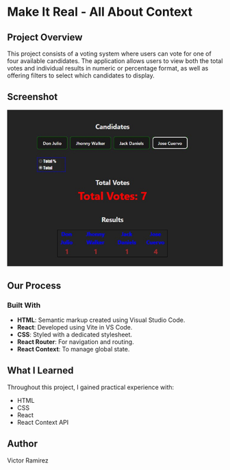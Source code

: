 # Make It Real - All About Context

## Project Overview

This project consists of a voting system where users can vote for one of four available candidates. The application allows users to view both the total votes and individual results in numeric or percentage format, as well as offering filters to select which candidates to display.

## Screenshot

![Screenshot](./src/assets/print-screen.png)

## Our Process

### Built With

- **HTML**: Semantic markup created using Visual Studio Code.
- **React**: Developed using Vite in VS Code.
- **CSS**: Styled with a dedicated stylesheet.
- **React Router**: For navigation and routing.
- **React Context**: To manage global state.

## What I Learned

Throughout this project, I gained practical experience with:

- HTML
- CSS
- React
- React Context API

## Author

Victor Ramirez
